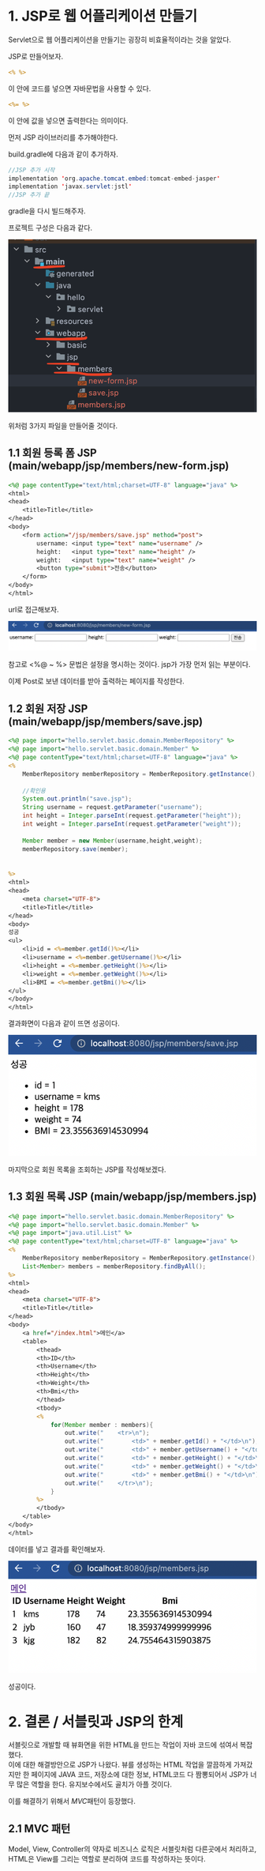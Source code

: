 # 1. JSP로 웹 어플리케이션 만들기

Servlet으로 웹 어플리케이션을 만들기는 굉장히 비효율적이라는 것을 알았다.

JSP로 만들어보자.

```jsp
<% %>
```
이 안에 코드를 넣으면 자바문법을 사용할 수 있다. 

```jsp
<%= %>
```
이 안에 값을 넣으면 출력한다는 의미이다.

먼저 JSP 라이브러리를 추가해야한다.

build.gradle에 다음과 같이 추가하자.

```java
//JSP 추가 시작
implementation 'org.apache.tomcat.embed:tomcat-embed-jasper'
implementation 'javax.servlet:jstl'
//JSP 추가 끝
```

gradle을 다시 빌드해주자.

프로젝트 구성은 다음과 같다.

![](img/jsp_package.png)  

위처럼 3가지 파일을 만들어줄 것이다.

## 1.1 회원 등록 폼 JSP (main/webapp/jsp/members/new-form.jsp)

```jsp
<%@ page contentType="text/html;charset=UTF-8" language="java" %>
<html>
<head>
    <title>Title</title>
</head>
<body>
    <form action="/jsp/members/save.jsp" method="post">
        username: <input type="text" name="username" />
        height:   <input type="text" name="height" />
        weight:   <input type="text" name="weight" />
        <button type="submit">전송</button>
    </form>
</body>
</html>
```

url로 접근해보자.

![](img/jsp_input_form.png)  

참고로 <%@ ~ %> 문법은 설정을 명시하는 것이다. jsp가 가장 먼저 읽는 부분이다.

이제 Post로 보낸 데이터를 받아 출력하는 페이지를 작성한다.

## 1.2 회원 저장 JSP (main/webapp/jsp/members/save.jsp)


```jsp
<%@ page import="hello.servlet.basic.domain.MemberRepository" %>
<%@ page import="hello.servlet.basic.domain.Member" %>
<%@ page contentType="text/html;charset=UTF-8" language="java" %>
<%
    MemberRepository memberRepository = MemberRepository.getInstance();

    //확인용
    System.out.println("save.jsp");
    String username = request.getParameter("username");
    int height = Integer.parseInt(request.getParameter("height"));
    int weight = Integer.parseInt(request.getParameter("weight"));

    Member member = new Member(username,height,weight);
    memberRepository.save(member);


%>
<html>
<head>
    <meta charset="UTF-8">
    <title>Title</title>
</head>
<body>
성공
<ul>
    <li>id = <%=member.getId()%></li>
    <li>username = <%=member.getUsername()%></li>
    <li>height = <%=member.getHeight()%></li>
    <li>weight = <%=member.getWeight()%></li>
    <li>BMI = <%=member.getBmi()%></li>
</ul>
</body>
</html>

```

결과화면이 다음과 같이 뜨면 성공이다.

![](img/jsp_save_form.png)

마지막으로 회원 목록을 조회하는 JSP를 작성해보겠다.

## 1.3 회원 목록 JSP (main/webapp/jsp/members.jsp)

```jsp
<%@ page import="hello.servlet.basic.domain.MemberRepository" %>
<%@ page import="hello.servlet.basic.domain.Member" %>
<%@ page import="java.util.List" %>
<%@ page contentType="text/html;charset=UTF-8" language="java" %>
<%
    MemberRepository memberRepository = MemberRepository.getInstance();
    List<Member> members = memberRepository.findByAll();
%>
<html>
<head>
    <meta charset="UTF-8">
    <title>Title</title>
</head>
<body>
    <a href="/index.html">메인</a>
    <table>
        <thead>
        <th>ID</th>
        <th>Username</th>
        <th>Height</th>
        <th>Weight</th>
        <th>Bmi</th>
        </thead>
        <tbody>
        <%
            for(Member member : members){
                out.write("    <tr>\n");
                out.write("        <td>" + member.getId() + "</td>\n");
                out.write("        <td>" + member.getUsername() + "</td>\n");
                out.write("        <td>" + member.getHeight() + "</td>\n");
                out.write("        <td>" + member.getWeight() + "</td>\n");
                out.write("        <td>" + member.getBmi() + "</td>\n");
                out.write("    </tr>\n");
            }
        %>
        </tbody>
    </table>
</body>
</html>

```

데이터를 넣고 결과를 확인해보자.

![](img/jsp_list_result.png)  

성공이다.


# 2. 결론 / 서블릿과 JSP의 한계

서블릿으로 개발할 때 뷰화면을 위한 HTML을 만드는 작업이 자바 코드에 섞여서 복잡했다.  
이에 대한 해결방안으로 JSP가 나왔다. 뷰를 생성하는 HTML 작업을 깔끔하게 가져갔지만 한 페이지에 JAVA 코드, 저장소에 대한 정보, HTML코드 다 짬뽕되어서 JSP가 너무 많은 역할을 한다. 유지보수에서도 골치가 아플 것이다.

이를 해결하기 위해서 *MVC*패턴이 등장했다.

## 2.1 MVC 패턴

Model, View, Controller의 약자로 비즈니스 로직은 서블릿처럼 다른곳에서 처리하고, HTML은 View를 그리는 역할로 분리하여 코드를 작성하자는 뜻이다.


